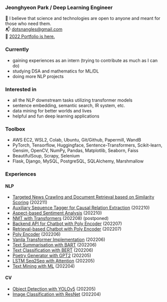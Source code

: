 ### Jeonghyeon Park / Deep Learning Engineer

:pray: I believe that science and technologies are open to anyone and meant for those who need them.  
:mailbox_with_mail: dotsnangles@gmail.com  
:open_file_folder: [2022 Portfolio is here.](https://github.com/dotsnangles/2022-Portfolio)

### Currently

- gaining experiences as an intern (trying to contribute as much as I can do)
- studying DSA and mathematics for ML/DL
- doing more NLP projects

### Interested in

- all the NLP downstream tasks utilizing transformer models
- sentence embedding, semantic search, IR system, etc.
- data mining for better worlds and lives
- helpful and fun deep learning applications

### Toolbox
- AWS EC2, WSL2, Colab, Ubuntu, Git/Github, Papermill, WandB
- PyTorch, Tensorflow, Huggingface, Sentence-Transformers, Scikit-learn, Gensim, OpenCV, NumPy, Pandas, Matplotlib, Seaborn, Faiss
- BeautifulSoup, Scrapy, Selenium
- Flask, Django, MySQL, PostgreSQL, SQLAlchemy, Marshmallow

### Experiences

#### NLP
- [Targeted News Crawling and Document Retrieval based on Similarity Scoring](https://github.com/dotsnangles/targeted-news-crawling-and-document-retrieval-based-on-similarity-scoring) (202211)
- [Auxiliary Sequence Tagger for Causal Relation Extraction](https://github.com/dotsnangles/auxiliary-sequence-tagger-for-causal-relation-extraction) (202210)
- [Aspect-based Sentiment Analysis](https://github.com/dotsnangles/aspect-based-sentiment-analysis) (202210)
- [NMT with Transformers](https://github.com/dotsnangles/NMT-with-transformers) (202208) (postponed)
- [Backend API for Chatbot with Poly Encoder](https://github.com/dotsnangles/backend-api-for-chatbot-with-Poly-Encoder) (202207)
- [Retrieval-based Chatbot with Poly Encoder](https://github.com/dotsnangles/retrieval-based-chatbot-with-Poly-Encoder) (202207)
- [Poly Encoder](https://github.com/dotsnangles/Poly-Encoder) (202206)
- [Vanila Transformer Implementation](https://github.com/dotsnangles/vanila-transformer-implementation) (202206)
- [Text Summarisation with BART](https://github.com/dotsnangles/text-summarisation-with-BART) (202206)
- [Text Classification with BERT](https://github.com/dotsnangles/text-classification-with-BERT) (202206)
- [Poetry Generator with GPT2](https://github.com/dotsnangles/poetry-generator-with-GPT2) (202205)
- [LSTM Seq2Seq with Attention](https://github.com/dotsnangles/LSTM-Seq2Seq-with-Attention) (202205)
- [Text Mining with ML](https://github.com/dotsnangles/text-mining-with-ML) (202204)

#### CV
- [Object Detection with YOLOv5](https://github.com/dotsnangles/object-detection-with-YOLOv5) (202205)
- [Image Classification with ResNet](https://github.com/dotsnangles/image-classification-with-ResNet) (202204)
